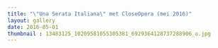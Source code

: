 ```yaml
---
title: "\"Una Serata Italiana\" met CloseOpera (mei 2016)"
layout: gallery
date: 2016-05-01
thumbnail : 13483125_10209581055305381_6929364128737288906_o.jpg
---
```


